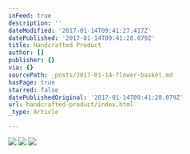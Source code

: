 ```yaml
---
inFeed: true
description: ''
dateModified: '2017-01-14T09:41:27.417Z'
datePublished: '2017-01-14T09:41:28.079Z'
title: Handcrafted Product
author: []
publisher: {}
via: {}
sourcePath: _posts/2017-01-14-flower-basket.md
hasPage: true
starred: false
datePublishedOriginal: '2017-01-14T09:41:28.079Z'
url: handcrafted-product/index.html
_type: Article

---
```

![](https://the-grid-user-content.s3-us-west-2.amazonaws.com/0198a48b-47ba-43ec-9ac7-c57a337e6164.jpg)
![](https://the-grid-user-content.s3-us-west-2.amazonaws.com/e283938f-bae2-4826-8813-0fb20475f820.jpg)
![](https://the-grid-user-content.s3-us-west-2.amazonaws.com/47bcd851-886d-418f-ada9-a742eb8aa79b.jpg)